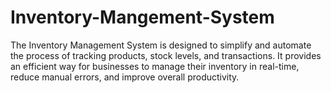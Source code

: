 # Inventory-Mangement-System
The Inventory Management System is designed to simplify and automate the process of tracking products, stock levels, and transactions. It provides an efficient way for businesses to manage their inventory in real-time, reduce manual errors, and improve overall productivity.
